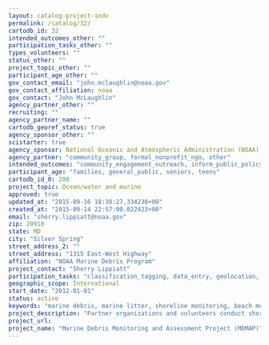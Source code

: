 ```yaml
---
layout: catalog-project-indv
permalink: /catalog/32/
cartodb_id: 32
intended_outcomes_other: ""
participation_tasks_other: ""
types_volunteers: ""
status_other: ""
project_topic_other: ""
participant_age_other: ""
gov_contact_email: "john.mclaughlin@noaa.gov"
gov_contact_affiliation: noaa
gov_contact: "John McLaughlin"
agency_partner_other: ""
recruiting: ""
agency_partner_name: ""
cartodb_georef_status: true
agency_sponsor_other: ""
scistarter: true
agency_sponsor: National Oceanic and Atmospheric Administration (NOAA)
agency_partner: "community_group, formal_nonprofit_ngo, other"
intended_outcomes: "community_engagement_outreach, inform_public_policy, operational_integration_use, research_advancement"
participant_age: "families, general_public, seniors, teens"
cartodb_id_0: 208
project_topic: Ocean/water and marine
approved: true
updated_at: "2015-09-16 18:38:27.334238+00"
created_at: "2015-09-14 22:57:00.022423+00"
email: "sherry.lippiatt@noaa.gov"
zip: 20910
state: MD
city: "Silver Spring"
street_address_2: ""
street_address: "1315 East-West Highway"
affiliation: "NOAA Marine Debris Program"
project_contact: "Sherry Lippiatt"
participation_tasks: "classification_tagging, data_entry, geolocation, identification, learning, measurement, observation, site_selection_description"
geographic_scope: International
start_date: "2012-01-01"
status: active
keywords: "marine debris, marine litter, shoreline monitoring, beach monitoring"
project_description: "Partner organizations and volunteers conduct shoreline monitoring according to the published NOAA Marine Debris Monitoring and Assessment Project survey techniques. Survey data that is uploaded to the MDMAP database contributes to our understanding of the distribution, types, and abundance of debris in the marine environment, in order to guide policy development, education and outreach, and research initiatives."
project_url: 
project_name: "Marine Debris Monitoring and Assessment Project (MDMAP)"
---
```

